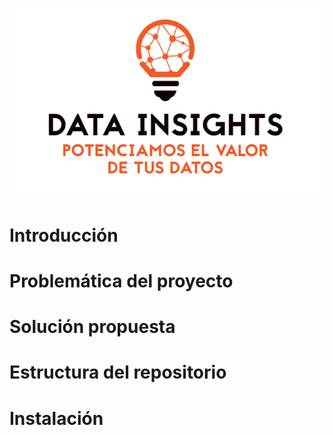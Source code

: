 <p align="center">
  <img src="etapas_del_proyecto/_src/logo_white.png" alt="Logo Data Insights">
</p>

# Introducción

# Problemática del proyecto

# Solución propuesta

# Estructura del repositorio

# Instalación
